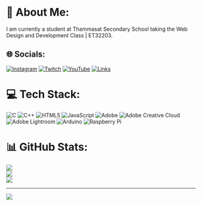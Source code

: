 # 💫 About Me:
I am currently a student at Thammasat Secondary School taking the Web Design and Development Class | ET32203.


## 🌐 Socials:
[![Instagram](https://img.shields.io/badge/Instagram-%23E4405F.svg?logo=Instagram&logoColor=white)](https://instagram.com/SomeDragonFly) [![Twitch](https://img.shields.io/badge/Twitch-%239146FF.svg?logo=Twitch&logoColor=white)](https://twitch.tv/SomeDragonFly) [![YouTube](https://img.shields.io/badge/YouTube-%23FF0000.svg?logo=YouTube&logoColor=white)](https://youtube.com/@Some_DragonFly) [![Links](https://img.shields.io/badge/Links-000000?.svg?logo=Link&logoColor=white)](beacons.ai/somedragonfly) 

# 💻 Tech Stack:
![C](https://img.shields.io/badge/c-%2300599C.svg?style=for-the-badge&logo=c&logoColor=white) ![C++](https://img.shields.io/badge/c++-%2300599C.svg?style=for-the-badge&logo=c%2B%2B&logoColor=white) ![HTML5](https://img.shields.io/badge/html5-%23E34F26.svg?style=for-the-badge&logo=html5&logoColor=white) ![JavaScript](https://img.shields.io/badge/javascript-%23323330.svg?style=for-the-badge&logo=javascript&logoColor=%23F7DF1E) ![Adobe](https://img.shields.io/badge/adobe-%23FF0000.svg?style=for-the-badge&logo=adobe&logoColor=white) ![Adobe Creative Cloud](https://img.shields.io/badge/Adobe%20Creative%20Cloud-DA1F26.svg?style=for-the-badge&logo=Adobe%20Creative%20Cloud&logoColor=white) ![Adobe Lightroom](https://img.shields.io/badge/Adobe%20Lightroom-31A8FF.svg?style=for-the-badge&logo=Adobe%20Lightroom&logoColor=white) ![Arduino](https://img.shields.io/badge/-Arduino-00979D?style=for-the-badge&logo=Arduino&logoColor=white) ![Raspberry Pi](https://img.shields.io/badge/-Raspberry_Pi-C51A4A?style=for-the-badge&logo=Raspberry-Pi)
# 📊 GitHub Stats:
![](https://github-readme-stats.vercel.app/api?username=SomeDragonFly&theme=dark&hide_border=false&include_all_commits=false&count_private=false)<br/>
![](https://github-readme-streak-stats.herokuapp.com/?user=SomeDragonFly&theme=dark&hide_border=false)<br/>
![](https://github-readme-stats.vercel.app/api/top-langs/?username=SomeDragonFly&theme=dark&hide_border=false&include_all_commits=false&count_private=false&layout=compact)

---
[![](https://visitcount.itsvg.in/api?id=SomeDragonFly&icon=3&color=12)](https://visitcount.itsvg.in)

<!-- Proudly created with GPRM ( https://gprm.itsvg.in ) -->
